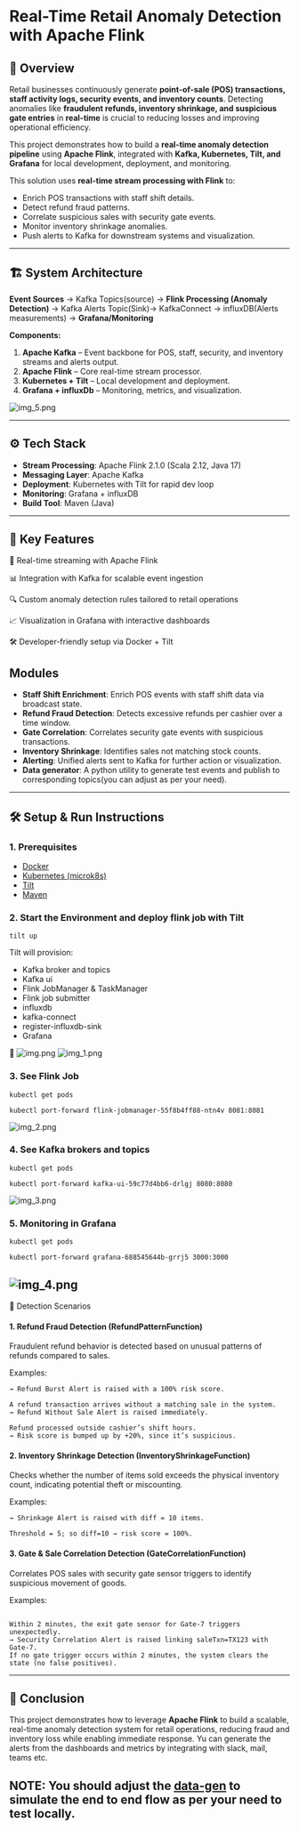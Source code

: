 # Real-Time Retail Anomaly Detection with Apache Flink

## 📌 Overview

Retail businesses continuously generate **point-of-sale (POS) transactions, staff activity logs, security events, and inventory counts**. Detecting anomalies like **fraudulent refunds, inventory shrinkage, and suspicious gate entries** in **real-time** is crucial to reducing losses and improving operational efficiency.

This project demonstrates how to build a **real-time anomaly detection pipeline** using **Apache Flink**, integrated with **Kafka, Kubernetes, Tilt, and Grafana** for local development, deployment, and monitoring.

This solution uses **real-time stream processing with Flink** to:

* Enrich POS transactions with staff shift details.
* Detect refund fraud patterns.
* Correlate suspicious sales with security gate events.
* Monitor inventory shrinkage anomalies.
* Push alerts to Kafka for downstream systems and visualization.
---

## 🏗️ System Architecture

**Event Sources** → Kafka Topics(source) → **Flink Processing (Anomaly Detection)** → Kafka Alerts Topic(Sink)→ KafkaConnect -> influxDB(Alerts measurements) -> **Grafana/Monitoring**

**Components:**

1. **Apache Kafka** – Event backbone for POS, staff, security, and inventory streams and alerts output.
2. **Apache Flink** – Core real-time stream processor.
3. **Kubernetes + Tilt** – Local development and deployment.
4. **Grafana + influxDb** – Monitoring, metrics, and visualization.

![img_5.png](img_5.png)

---

## ⚙️ Tech Stack

* **Stream Processing**: Apache Flink 2.1.0 (Scala 2.12, Java 17)
* **Messaging Layer**: Apache Kafka
* **Deployment**: Kubernetes with Tilt for rapid dev loop
* **Monitoring**: Grafana + influxDB
* **Build Tool**: Maven (Java)

---

## 🔑 Key Features

🚀 Real-time streaming with Apache Flink

📊 Integration with Kafka for scalable event ingestion

🔍 Custom anomaly detection rules tailored to retail operations

📈 Visualization in Grafana with interactive dashboards

🛠️ Developer-friendly setup via Docker + Tilt

## Modules

* **Staff Shift Enrichment**: Enrich POS events with staff shift data via broadcast state.
* **Refund Fraud Detection**: Detects excessive refunds per cashier over a time window.
* **Gate Correlation**: Correlates security gate events with suspicious transactions.
* **Inventory Shrinkage**: Identifies sales not matching stock counts.
* **Alerting**: Unified alerts sent to Kafka for further action or visualization.
* **Data generator**: A python utility to generate test events and publish to corresponding topics(you can adjust as per your need).

---

## 🛠️ Setup & Run Instructions

### 1. Prerequisites

* [Docker](https://www.docker.com/)
* [Kubernetes (microk8s)](https://microk8s.io/#install-microk8s)
* [Tilt](https://tilt.dev/)
* [Maven](https://maven.apache.org/)

### 2. Start the Environment and deploy flink job with Tilt

```
tilt up
```

Tilt will provision:

* Kafka broker and topics
* Kafka ui
* Flink JobManager & TaskManager
* Flink job submitter
* influxdb 
* kafka-connect 
* register-influxdb-sink 
* Grafana 

📌 
![img.png](img.png)
![img_1.png](img_1.png)

### 3. See Flink Job
```
kubectl get pods
```

```
kubectl port-forward flink-jobmanager-55f8b4ff88-ntn4v 8081:8081
```
![img_2.png](img_2.png)

### 4. See Kafka brokers and topics
```
kubectl get pods
```

```
kubectl port-forward kafka-ui-59c77d4bb6-drlgj 8080:8080
```
![img_3.png](img_3.png)
### 5. Monitoring in Grafana

```
kubectl get pods
```

```
kubectl port-forward grafana-688545644b-grrj5 3000:3000
```
![img_4.png](img_4.png)
---
🔎 Detection Scenarios
#### 1. Refund Fraud Detection (RefundPatternFunction)

Fraudulent refund behavior is detected based on unusual patterns of refunds compared to sales.

Examples:

```A cashier issues 6 refunds within 10 minutes, each above $100.
→ Refund Burst Alert is raised with a 100% risk score.

A refund transaction arrives without a matching sale in the system.
→ Refund Without Sale Alert is raised immediately.

Refund processed outside cashier’s shift hours.
→ Risk score is bumped up by +20%, since it’s suspicious.
```

#### 2. Inventory Shrinkage Detection (InventoryShrinkageFunction)

Checks whether the number of items sold exceeds the physical inventory count, indicating potential theft or miscounting.

Examples:

```Inventory count for SKU=12345 is 20 items, but sales data shows 30 items sold since last count.
→ Shrinkage Alert is raised with diff = 10 items.

Threshold = 5; so diff=10 → risk score = 100%.
```

#### 3. Gate & Sale Correlation Detection (GateCorrelationFunction)

Correlates POS sales with security gate sensor triggers to identify suspicious movement of goods.

Examples:

```A customer buys a $500 TV (high-value sale).

Within 2 minutes, the exit gate sensor for Gate-7 triggers unexpectedly.
→ Security Correlation Alert is raised linking saleTxn=TX123 with Gate-7.
If no gate trigger occurs within 2 minutes, the system clears the state (no false positives).

```
---


## 🎯 Conclusion

This project demonstrates how to leverage **Apache Flink** to build a scalable, real-time anomaly detection system for retail operations, reducing fraud and inventory loss while enabling immediate response.
Yu can generate the alerts from the dashboards and metrics by integrating with slack, mail, teams etc.

NOTE: You should adjust the [data-gen](data-gen) to simulate the end to end flow as per your need to test locally.
---